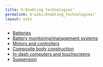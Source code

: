 ```yaml
---
title: b'Enabling technologies'
permalink: b'wiki/Enabling_technologies/'
layout: wiki
---
```


-   [Batteries](/wiki/Batteries "wikilink")
-   [Battery monitoring/management
    systems](/wiki/Battery_monitoring/management_systems "wikilink")
-   [Motors and controllers](/wiki/Motors_and_controllers "wikilink")
-   [Composite body
    construction](/wiki/Composite_body_construction "wikilink")
-   [In-dash computers and
    touchscreens](/wiki/In-dash_computers_and_touchscreens "wikilink")
-   [Suspension](/wiki/Suspension "wikilink")
